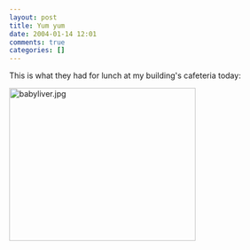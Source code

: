 ```yaml
---
layout: post
title: Yum yum
date: 2004-01-14 12:01
comments: true
categories: []
---
```

This is what they had for lunch at my building's cafeteria today:

<img alt="babyliver.jpg" src="http://peterfilias.com/archives/babyliver.jpg" width="336" height="276" border="0" />
